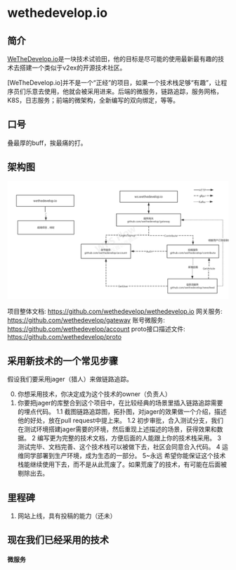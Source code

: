# wethedevelop.io

## 简介
[WeTheDevelop.io](https://github.com/wethedevelop/wethedevelop.io)是一块技术试验田，他的目标是尽可能的使用最新最有趣的技术去搭建一个类似于v2ex的开源技术社区。

[WeTheDevelop.io]并不是一个“正经”的项目，如果一个技术栈足够“有趣”，让程序员们乐意去使用，他就会被采用进来。后端的微服务，链路追踪，服务网格，K8S，日志服务；前端的微架构，全新编写的双向绑定，等等。

## 口号

叠最厚的buff，挨最痛的打。

## 架构图

![架构图](struct.png)

项目整体文档: https://github.com/wethedevelop/wethedevelop.io
网关服务: https://github.com/wethedevelop/gateway
账号微服务: https://github.com/wethedevelop/account
proto接口描述文件: https://github.com/wethedevelop/proto

## 采用新技术的一个常见步骤

假设我们要采用jager（猎人）来做链路追踪。

0. 你想采用技术，你决定成为这个技术的owner（负责人）
1. 你要把jager的库整合到这个项目中，在比较经典的场景里插入链路追踪需要的埋点代码。
    1.1 截图链路追踪图，拓扑图，对jager的效果做一个介绍，描述他的好处，放在pull request中提上来。
    1.2 初步审批，合入测试分支，我们在测试环境搭建jager需要的环境，然后重现上述描述的场景，获得效果和数据。
2 编写更为完整的技术文档，方便后面的人能跟上你的技术栈采用。
3 测试完毕、文档完善、这个技术栈可以被做下去，社区会同意合入代码。
4 运维同学部署到生产环境，成为生态的一部分。
5~永远 希望你能保证这个技术栈能继续使用下去，而不是从此荒废了。如果荒废了的技术，有可能在后面被剔除出去。

## 里程碑

1. 网站上线，具有投稿的能力（还未）

## 现在我们已经采用的技术

#### 微服务
